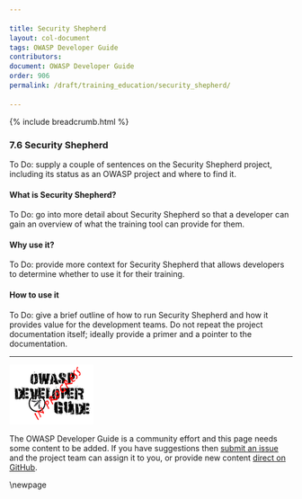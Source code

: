 ```yaml
---

title: Security Shepherd
layout: col-document
tags: OWASP Developer Guide
contributors:
document: OWASP Developer Guide
order: 906
permalink: /draft/training_education/security_shepherd/

---
```


{% include breadcrumb.html %}

### 7.6 Security Shepherd

To Do: supply a couple of sentences on the Security Shepherd project,
including its status as an OWASP project and where to find it.

#### What is Security Shepherd?

To Do: go into more detail about Security Shepherd so that a developer
can gain an overview of what the training tool can provide for them.

#### Why use it?

To Do: provide more context for Security Shepherd that allows developers to determine whether to use it for their training.

#### How to use it

To Do: give a brief outline of how to run Security Shepherd and how it provides value for the development teams.
Do not repeat the project documentation itself; ideally provide a primer and a pointer to the documentation.

----

![Developer Guide](../../assets/images/dg_wip.png "OWASP Developer Guide")

The OWASP Developer Guide is a community effort and this page needs some content to be added.
If you have suggestions then [submit an issue][issue0906] and the project team can assign it to you,
or provide new content [direct on GitHub][edit0906].

[edit0906]: https://github.com/OWASP/www-project-developer-guide/blob/main/draft/09-training-education/06-security-shepherd.md
[issue0906]: https://github.com/OWASP/www-project-developer-guide/issues/new?labels=content&template=request.md&title=Update:%2009-training-education/06-security-shepherd

\newpage
